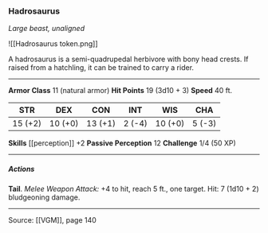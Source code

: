### Hadrosaurus
_Large beast, unaligned_

![[Hadrosaurus token.png]]

A hadrosaurus is a semi-quadrupedal herbivore with bony head crests. If raised from a hatchling, it can be trained to carry a rider.



---

**Armor Class** 11 (natural armor)
**Hit Points** 19 (3d10 + 3)
**Speed** 40 ft.

| STR     | DEX     | CON     | INT     | WIS     | CHA     |
|---------|---------|---------|---------|---------|---------|
| 15 (+2) | 10 (+0) | 13 (+1) | 2 (-4) | 10 (+0) | 5 (-3) |

**Skills** [[perception]] +2
**Passive Perception** 12
**Challenge** 1/4 (50 XP)

---

##### Actions
**Tail**. _Melee Weapon Attack:_ +4 to hit, reach 5 ft., one target. Hit: 7 (1d10 + 2) bludgeoning damage.


---

Source: [[VGM]], page 140